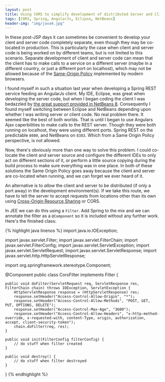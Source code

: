 ```yaml
---
layout: post
title: Using CORS to simplify development of distributed Server and Client applications
tags: [CORS, Spring, AngularJs, Eclipse, NetBeans]
header-img: "img/java4.jpg"
---
```

In these post-JSP days it can sometimes be convenient to develop your clent and server code completely separate, even though they may be co-located in production. This is particularly the case when client and server code is being worked on by different teams, but is not limited to this scenario. Separate development of client and server code can mean that the client has to make calls to a service on a different server (maybe in a different country, or just a different port on localhost), which may not be allowed because of the [Same-Origin Policy](http://en.wikipedia.org/wiki/Same-origin_policy) implemented by modern browsers.

I found myself in such a situation last year when developing a Spring REST service feeding an AngularJs client. My IDE, Eclipse, was great when developing the server code, but when I began coding the client I was bedazzled by [the great support provided in NetBeans 8](https://blogs.oracle.com/geertjan/entry/integrated_angularjs_development). Consequently I found myself switching between Eclipse and NetBeans depending upon whether I was writing server or client code. No real problem there. It seemed like the best of both worlds. That is until I began to use Angulars Ajax caperbilities to make calls to the REST server. Though they were both running on localhost, they were using different ports. Spring REST on the predictable `8080`,  and NetBeans on `8383`. Which from a Same Origin Policy perspective, is not allowed.

Now, there's obviously more than one way to solve this problem. I could co-locate the client and server source and configure the different IDEs to only act on different sections of it, or perform a little source copying during the build process to make sure everything was in one place. In both of these solutions the Same Origin Policy goes away because the client and server are co-located when running, and we can forget we ever heard of it.

An alternative is to <i>allow</i> the client and server to be distributed (if only a port away) in the development environment(s). If we take this route, we have to tell the server to accept requests from locations other than its own using [Cross-Origin Resource Sharing](http://www.w3.org/TR/cors/) or CORS.

In JEE we can do this using a `Filter`. Add Spring to the mix and we can annotate the filter as a `@Component` so it is included without any further work. Here's the finished class:

{% highlight java linenos %}
import java.io.IOException;

import javax.servlet.Filter;
import javax.servlet.FilterChain;
import javax.servlet.FilterConfig;
import javax.servlet.ServletException;
import javax.servlet.ServletRequest;
import javax.servlet.ServletResponse;
import javax.servlet.http.HttpServletResponse;

import org.springframework.stereotype.Component;

@Component
public class CorsFilter implements Filter {

	public void doFilter(ServletRequest req, ServletResponse res, FilterChain chain) throws IOException, ServletException {
		HttpServletResponse response = (HttpServletResponse) res;
		response.setHeader("Access-Control-Allow-Origin", "*");
		response.setHeader("Access-Control-Allow-Methods", "POST, GET, PUT, OPTIONS, DELETE");
		response.setHeader("Access-Control-Max-Age", "3600");
		response.setHeader("Access-Control-Allow-Headers", "x-http-method-override, x-requested-with, content-Type, origin, authorization, accept, client-security-token");
		chain.doFilter(req, res);
	}

	public void init(FilterConfig filterConfig) {
		// do stuff when filter created
	}

	public void destroy() {
		// do stuff when filter destroyed
	}
}
{% endhighlight %}
